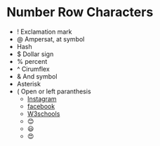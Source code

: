 #  Number Row Characters
- ! Exclamation mark
- @ Ampersat, at symbol
-  Hash
- $ Dollar sign
-  % percent
- ^ Cirumflex
-  & And symbol
-   Asterisk
-  ( Open or left paranthesis
   - [Instagram](https://www.instagram.com/)
   - [facebook](https://www.facebook.com/)
   -  [W3schools](https://www.w3schools.com/)
   - :blush:
   -  :smiley:
   -  :heart_eyes:
